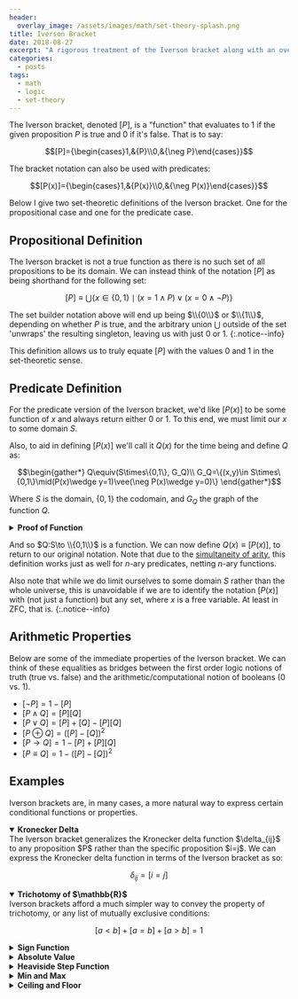 ```yaml
---
header:
  overlay_image: /assets/images/math/set-theory-splash.png
title: Iverson Bracket
date: 2018-08-27
excerpt: "A rigorous treatment of the Iverson bracket along with an overview of its properties and uses."
categories:
  - posts
tags: 
  - math
  - logic
  - set-theory
---
```


The Iverson bracket, denoted $[P]$, is a "function" that evaluates to $1$ if the given proposition $P$ is true and $0$ if it's false. That is to say:

$$[P]={\begin{cases}1,&{P}\\0,&{\neg P}\end{cases}}$$

The bracket notation can also be used with predicates:

$$[P(x)]={\begin{cases}1,&{P(x)}\\0,&{\neg P(x)}\end{cases}}$$

Below I give two set-theoretic definitions of the Iverson bracket. One for the propositional case and one for the predicate case.

## Propositional Definition
The Iverson bracket is not a true function as there is no such set of all propositions to be its domain. We can instead think of the notation $[P]$ as being shorthand for the following set:

$$[P]\equiv\bigcup\{x\in \{0,1\}\mid(x=1\wedge P) \vee (x=0\wedge\neg P)\}$$

<!-- *Where $2=\\{0,1\\}$ as per its construction in the [natural numbers](\natural-numbers).* -->

The set builder notation above will end up being $\\{0\\}$ or $\\{1\\}$, depending on whether $P$ is true, and the arbitrary union $\bigcup$ outside of the set 'unwraps' the resulting singleton, leaving us with just $0$ or $1$.
{:.notice--info}

This definition allows us to truly equate $[P]$ with the values $0$ and $1$ in the set-theoretic sense.

## Predicate Definition
For the predicate version of the Iverson bracket, we'd like $[P(x)]$ to be some function of $x$ and always return either $0$ or $1$. To this end, we must limit our $x$ to some domain $S$.

Also, to aid in defining $[P(x)]$ we'll call it $Q(x)$ for the time being and define $Q$ as:

$$\begin{gather*}
Q\equiv(S\times\{0,1\}, G_Q)\\
G_Q=\{(x,y)\in S\times\{0,1\}\mid(P(x)\wedge y=1)\vee(\neg P(x)\wedge y=0)\}
\end{gather*}$$

Where $S$ is the domain, $\{0,1\}$ the codomain, and $G_Q$ the graph of the function $Q$.

<!-- While we could simply use the same definition above and replace all instances of $P$ with $P(x)$, it might instead be more useful to define $[P(x)]$ as a full blown set-theoretic function. -->

<details class="bordered">
<summary><strong>Proof of Function</strong></summary>
Clearly $Q$ is a relation as $G_Q\subseteq S\times\{0,1\}$. But to show that $Q$ is a function, we must show that it is right-unique. This should be clear as for any $x\in S$, $P(x)\oplus\neg P(x)$ due to the law of the excluded middle, meaning there is only a single pair $(x,y)\in G_Q$.
</details>
<p></p>

And so $Q:S\to \\{0,1\\}$ is a function. We can now define $Q(x)\equiv [P(x)]$, to return to our original notation. Note that due to the [simultaneity of arity](/relations/#simultaneity-of-arity), this definition works just as well for $n$-ary predicates, netting $n$-ary functions.

Also note that while we do limit ourselves to some domain $S$ rather than the whole universe, this is unavoidable if we are to identify the notation $[P(x)]$ with (not just a function) but any set, where $x$ is a free variable. At least in ZFC, that is.
{:.notice--info}

## Arithmetic Properties
Below are some of the immediate properties of the Iverson bracket. We can think of these equalities as bridges between the first order logic notions of truth (true vs. false) and the arithmetic/computational notion of booleans ($0$ vs. $1$).

- $[\neg P]=1-[P]$
- $[P\wedge Q]=[P][Q]$
- $[P\vee Q]=[P]+[Q]-[P][Q]$
- $[P\oplus Q]=([P]-[Q])^2$
- $[P\rightarrow Q]=1-[P]+[P][Q]$
- $[P\equiv Q]=1-([P]-[Q])^2$

<!-- Note that these properties apply to predicates $P(x), Q(y)$ as well, as long as we hold the inputs $x,y$ constant.
{: .notice--info} -->

<!-- *The last three can be solved via substitution of the first three and normal propositional calculus.* -->

## Examples
Iverson brackets are, in many cases, a more natural way to express certain conditional functions or properties.

<details open>
<summary><strong>Kronecker Delta</strong></summary>
The Iverson bracket generalizes the Kronecker delta function $\delta_{ij}$ to any proposition $P$ rather than the specific proposition $i=j$. We can express the Kronecker delta function in terms of the Iverson bracket as so:

$$\delta_{ij}=[i=j]$$
</details>

<details open>
<summary><strong>Trichotomy of $\mathbb{R}$</strong></summary>
Iverson brackets afford a much simpler way to convey the property of trichotomy, or any list of mutually exclusive conditions:

$$[a<b]+[a=b]+[a>b]=1$$
</details>

<details>
<summary><strong>Sign Function</strong></summary>
$$\operatorname{sgn}(x)=[x>0]-[x<0]\ \ \ \ \ \ (\text{For $x\not=0$})$$
</details>

<details>
<summary><strong>Absolute Value</strong></summary>
$$ {\begin{aligned}|x|&=x\cdot \operatorname {sgn}(x)\\&=x([x>0]-[x<0])\end{aligned}}$$
</details>

<details>
<summary><strong>Heaviside Step Function</strong></summary>
$$H(x)=[x>0]$$
</details>

<details>
<summary><strong>Min and Max</strong></summary>
$$\min(x,y)=x[x\leq y]+y[x>y]$$

$$\max(x,y)=x[x>y]+y[x\leq y]$$
</details>

<details>
<summary><strong>Ceiling and Floor</strong></summary>
$$\lceil x\rceil =\sum _{n\in\mathbb Z}n[n-1<x\le n]$$

$$\lfloor x\rfloor =\sum _{n\in\mathbb Z}n[n\le x<n+1]$$
</details>
